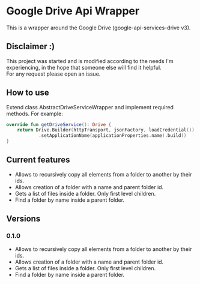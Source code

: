 # Google Drive Api Wrapper

This is a wrapper around the Google Drive (google-api-services-drive v3).

## Disclaimer :)
This project was started and is modified according to the needs I'm experiencing, in the hope that someone else will find it helpful.  
For any request please open an issue.

## How to use

Extend class AbstractDriveServiceWrapper and implement required methods. For example:  
```kotlin
override fun getDriveService(): Drive {
    return Drive.Builder(httpTransport, jsonFactory, loadCredential())
            .setApplicationName(applicationProperties.name).build()
}
 ```

## Current features
* Allows to recursively copy all elements from a folder to another by their ids.
* Allows creation of a folder with a name and parent folder id.
* Gets a list of files inside a folder. Only first level children.
* Find a folder by name inside a parent folder.

## Versions
### 0.1.0
* Allows to recursively copy all elements from a folder to another by their ids.
* Allows creation of a folder with a name and parent folder id.
* Gets a list of files inside a folder. Only first level children.
* Find a folder by name inside a parent folder.